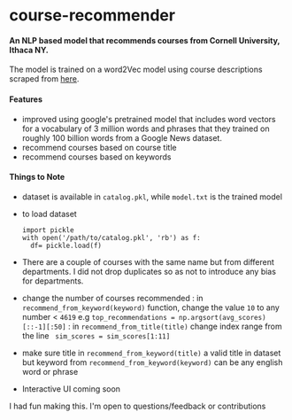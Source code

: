 # course-recommender

#### An NLP based model that recommends courses from Cornell University, Ithaca NY.

The model is trained on a word2Vec model using course descriptions scraped from [here](https://classes.cornell.edu/).

#### Features

- improved using google's pretrained model that includes word vectors for a vocabulary
  of 3 million words and phrases that they trained on roughly 100 billion words from a Google News dataset.
- recommend courses based on course title
- recommend courses based on keywords

#### Things to Note

- dataset is available in `catalog.pkl`, while `model.txt` is the trained model
- to load dataset

  ```
  import pickle
  with open('/path/to/catalog.pkl', 'rb') as f:
    df= pickle.load(f)
  ```

- There are a couple of courses with the same name but from different departments. I did not drop duplicates so as not to introduce any bias for departments.

- change the number of courses recommended
  : in `recommend_from_keyword(keyword)` function, change the value `10` to any number < `4619` e.g `top_recommendations = np.argsort(avg_scores)[::-1][:50]`
  : in `recommend_from_title(title)` change index range from the line ` sim_scores = sim_scores[1:11]`
- make sure title in `recommend_from_keyword(title)` a valid title in dataset but keyword from `recommend_from_keyword(keyword)` can be any english word or phrase
- Interactive UI coming soon

I had fun making this. I'm open to questions/feedback or contributions
